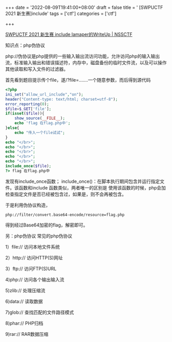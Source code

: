 +++
date = '2022-08-09T19:41:00+08:00'
draft = false
title = ' [SWPUCTF 2021 新生赛]include'
tags = ['ctf']
categories = ['ctf']

+++

[SWPUCTF 2021 新生赛 include lamaper的WriteUp | NSSCTF](https://www.nssctf.cn/note/set/373)

知识点：php伪协议

php://伪协议是php提供的一些输入输出流访问功能，允许访问php的输入输出流，标准输入输出和错误描述符，内存中，磁盘备份的临时文件流，以及可以操作其他读取和写入文件的过滤器。

首先看到题目提示传个file，遂/?file=.......一个随意参数，而后得到源代码
```php
<?php
ini_set("allow_url_include","on");
header("Content-type: text/html; charset=utf-8");
error_reporting(0);
$file=$_GET['file'];
if(isset($file)){
    show_source(__FILE__);
    echo 'flag 在flag.php中';
}else{
    echo "传入一个file试试";
}
echo "</br>";
echo "</br>";
echo "</br>";
echo "</br>";
echo "</br>";
include_once($file);
?> flag 在flag.php中
```
发现有include_once函数；
include_once()：在脚本执行期间包含并运行指定文件。该函数和include 函数类似，两者唯一的区别是 使用该函数的时候，php会加检查指定文件是否已经被包含过，如果是，则不会再被包含。

于是利用伪协议构造，
```
php://filter/convert.base64-encode/resource=flag.php
```
得到经过Base64加密的flag，解密即可。

另：php伪协议
常见的php伪协议

1）file://     访问本地文件系统

2）http://   访问HTTP(S)网址

3）ftp://      访问FTP(S)URL

4)php://      访问各个输出输入流

5)zlib://       处理压缩流

6)data://     读取数据

7)glob://      查找匹配的文件路径模式

8)phar://      PHP归档

9)rar://         RAR数据压缩